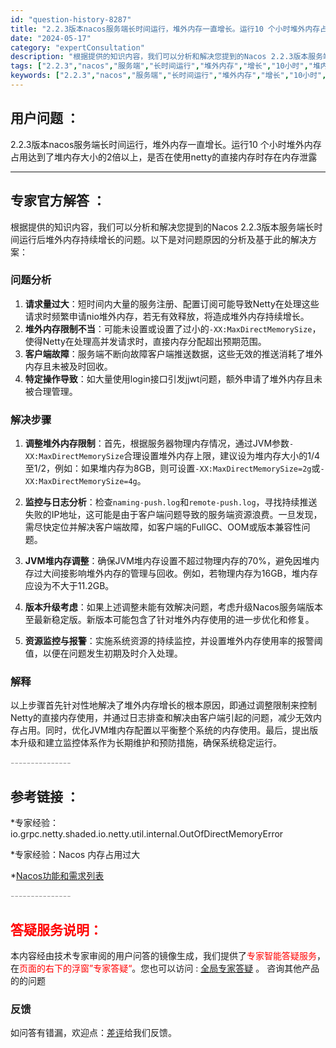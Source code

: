 ```yaml
---
id: "question-history-8287"
title: "2.2.3版本nacos服务端长时间运行，堆外内存一直增长。运行10 个小时堆外内存占用达到了堆内存大小的"
date: "2024-05-17"
category: "expertConsultation"
description: "根据提供的知识内容，我们可以分析和解决您提到的Nacos 2.2.3版本服务端长时间运行后堆外内存持续增长的问题。以下是对问题原因的分析及基于此的解决方案：### 问题分析1. **请求量过大**：短时间内大量的服务注册、配置订阅可能导致Netty在处理这些请求时频繁申请nio堆外内存，若无有效释放"
tags: ["2.2.3","nacos","服务端","长时间运行","堆外内存","增长","10小时","堆内存","2倍","内存泄露","netty","直接内存"]
keywords: ["2.2.3","nacos","服务端","长时间运行","堆外内存","增长","10小时","堆内存","2倍","内存泄露","netty","直接内存"]
---
```


## 用户问题 ： 
 2.2.3版本nacos服务端长时间运行，堆外内存一直增长。运行10 个小时堆外内存占用达到了堆内存大小的2倍以上，是否在使用netty的直接内存时存在内存泄露  

---------------
## 专家官方解答 ：

根据提供的知识内容，我们可以分析和解决您提到的Nacos 2.2.3版本服务端长时间运行后堆外内存持续增长的问题。以下是对问题原因的分析及基于此的解决方案：

### 问题分析
1. **请求量过大**：短时间内大量的服务注册、配置订阅可能导致Netty在处理这些请求时频繁申请nio堆外内存，若无有效释放，将造成堆外内存持续增长。
2. **堆外内存限制不当**：可能未设置或设置了过小的`-XX:MaxDirectMemorySize`，使得Netty在处理高并发请求时，直接内存分配超出预期范围。
3. **客户端故障**：服务端不断向故障客户端推送数据，这些无效的推送消耗了堆外内存且未被及时回收。
4. **特定操作导致**：如大量使用login接口引发jjwt问题，额外申请了堆外内存且未被合理管理。

### 解决步骤
1. **调整堆外内存限制**：首先，根据服务器物理内存情况，通过JVM参数`-XX:MaxDirectMemorySize`合理设置堆外内存上限，建议设为堆内存大小的1/4至1/2，例如：如果堆内存为8GB，则可设置`-XX:MaxDirectMemorySize=2g`或`-XX:MaxDirectMemorySize=4g`。
   
2. **监控与日志分析**：检查`naming-push.log`和`remote-push.log`，寻找持续推送失败的IP地址，这可能是由于客户端问题导致的服务端资源浪费。一旦发现，需尽快定位并解决客户端故障，如客户端的FullGC、OOM或版本兼容性问题。

3. **JVM堆内存调整**：确保JVM堆内存设置不超过物理内存的70%，避免因堆内存过大间接影响堆外内存的管理与回收。例如，若物理内存为16GB，堆内存应设为不大于11.2GB。

4. **版本升级考虑**：如果上述调整未能有效解决问题，考虑升级Nacos服务端版本至最新稳定版。新版本可能包含了针对堆外内存使用的进一步优化和修复。

5. **资源监控与报警**：实施系统资源的持续监控，并设置堆外内存使用率的报警阈值，以便在问题发生初期及时介入处理。

### 解释
以上步骤首先针对性地解决了堆外内存增长的根本原因，即通过调整限制来控制Netty的直接内存使用，并通过日志排查和解决由客户端引起的问题，减少无效内存占用。同时，优化JVM堆内存配置以平衡整个系统的内存使用。最后，提出版本升级和建立监控体系作为长期维护和预防措施，确保系统稳定运行。


<font color="#949494">---------------</font> 


## 参考链接 ：

*专家经验：io.grpc.netty.shaded.io.netty.util.internal.OutOfDirectMemoryError 
 
 *专家经验：Nacos 内存占用过大 
 
 *[Nacos功能和需求列表](https://nacos.io/docs/latest/archive/feature-list)


 <font color="#949494">---------------</font> 
 


## <font color="#FF0000">答疑服务说明：</font> 

本内容经由技术专家审阅的用户问答的镜像生成，我们提供了<font color="#FF0000">专家智能答疑服务</font>，在<font color="#FF0000">页面的右下的浮窗”专家答疑“</font>。您也可以访问 : [全局专家答疑](https://answer.opensource.alibaba.com/docs/intro) 。 咨询其他产品的的问题

### 反馈
如问答有错漏，欢迎点：[差评](https://ai.nacos.io/user/feedbackByEnhancerGradePOJOID?enhancerGradePOJOId=13629)给我们反馈。
